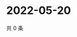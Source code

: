 # 2022-05-20

共 0 条

<!-- BEGIN WEIBO -->
<!-- 最后更新时间 Fri May 20 2022 05:12:25 GMT+0800 (China Standard Time) -->

<!-- END WEIBO -->
